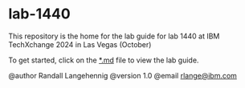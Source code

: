 # lab-1440
This repository is the home for the lab guide for lab 1440 at IBM TechXchange 2024 in Las Vegas (October)

To get started, click on the [*.md](https://github.com/rslangehennig-ibm/lab-1440/blob/main/IBM_TechXchange2024_Lab1440-v4.0.md) file to view the lab guide.

@author Randall Langehennig
@version 1.0
@email rlange@ibm.com
